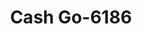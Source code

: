 ---
f_zip-code: 94546
f_state-code: CA
title: Cash Go-6186
f_phone: 510-727-9889
f_city-only: Castro Valley
f_address: 3105 Castro Valley Boulevard Castro Valley
f_location-unique-id: '6186'
slug: cash-go-6186
updated-on: '2024-05-30T13:46:58.046Z'
created-on: '2024-05-30T13:36:59.803Z'
published-on: '2024-05-30T13:54:32.469Z'
f_city-state: cms/city/castro-valley-ca.md
f_company: cms/company/cash-go.md
f_state: cms/state/california.md
layout: '[payday-loan].html'
tags: payday-loan
---